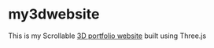 # my3dwebsite

This is my Scrollable [3D portfolio website](https://euphoria99.github.io/my3dportfolio/) built using Three.js 
